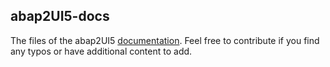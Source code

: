 ## abap2UI5-docs

The files of the abap2UI5 [documentation](https://abap2ui5.github.io/docs/). Feel free to contribute if you find any typos or have additional content to add.
